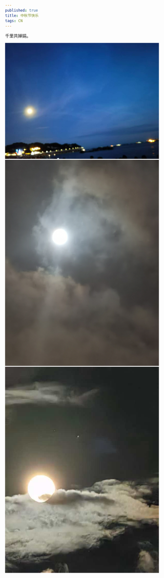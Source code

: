 ```yaml
---
published: true
title: 中秋节快乐
tags: CN
---
```


千里共婵娟。

![correct](../images/posts/midautumn2024/xiamen.jpeg)
![correct](../images/posts/midautumn2024/shanghai.jpeg)
![correct](../images/posts/midautumn2024/shenzhen.jpeg)


